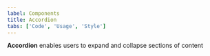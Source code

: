 ```yaml
---
label: Components
title: Accordion
tabs: ['Code', 'Usage', 'Style']
---
```


**Accordion** enables users to expand and collapse sections of content

<component 
    name="Accordion"
    component="accordion" 
    variation="accordion"
    codepen="dZvdaN"
    hasReactVersion="true"
    hasAngularVersion="true"
    >
</component>

<component-docs component="accordion"></component-docs>
